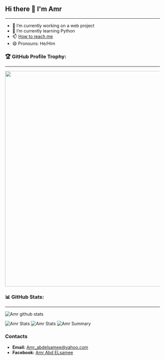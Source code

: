 ## Hi there 👋 I'm Amr
---

- 🔭 I’m currently working on a web project
- 🌱 I’m currently learning Python
- 📫 [How to reach me](#Contacts)
- 😄 Pronouns: He/Him


### 🏆 GitHub Profile Trophy:
---
<a href="https://github.com/ryo-ma/github-profile-trophy">
  <img width=700 src="https://github-profile-trophy.vercel.app/?username=Amr-abdelsamee"/>
</a>


### 📊 GitHub Stats:
---
![Amr github stats](https://github-readme-stats.vercel.app/api?username=Amr-abdelsamee&theme=radical&show_icons=true&count_private=true)

![Amr Stats](https://github-profile-summary-cards.vercel.app/api/cards/repos-per-language?username=Amr-abdelsamee&theme=solarized_dark)
![Amr Stats](https://github-profile-summary-cards.vercel.app/api/cards/most-commit-language?username=Amr-abdelsamee&theme=solarized_dark)
![Amr Summary](https://github-profile-summary-cards.vercel.app/api/cards/profile-details?username=Amr-abdelsamee&theme=solarized_dark)



### Contacts
- **Email:** Amr_abdelsamee@yahoo.com
- **Facebook:** [Amr Abd ELsamee](https://www.facebook.com/Amr.Abdelsame3/)
